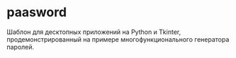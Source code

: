 # paasword
Шаблон для десктопных приложений на Python и Tkinter, продемонстрированный на примере многофункционального генератора паролей.
